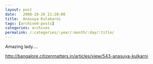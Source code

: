 ```yaml
---
layout: post
date:	2008-10-26 21:28:00
title:  Anasuya Kulakarni
tags: [archived-posts]
categories: archives
permalink: /:categories/:year/:month/:day/:title/
---
```

Amazing lady....

http://bangalore.citizenmatters.in/articles/view/543-anasuya-kulkarni
